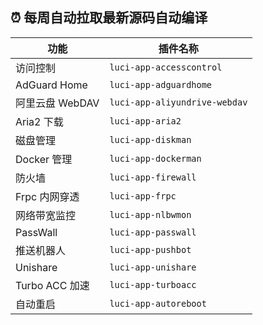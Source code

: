 ## ⏰ 每周自动拉取最新源码自动编译

| 功能             | 插件名称                       |
| ---------------- | ------------------------------ |
| 访问控制         | `luci-app-accesscontrol`      |
| AdGuard Home       | `luci-app-adguardhome`       |
| 阿里云盘 WebDAV   | `luci-app-aliyundrive-webdav`  |
| Aria2 下载       | `luci-app-aria2`              |
| 磁盘管理         | `luci-app-diskman`            |
| Docker 管理       | `luci-app-dockerman`          |
| 防火墙           | `luci-app-firewall`           |
| Frpc 内网穿透     | `luci-app-frpc`              |
| 网络带宽监控     | `luci-app-nlbwmon`            |
| PassWall          | `luci-app-passwall`           |
| 推送机器人         | `luci-app-pushbot`            |
| Unishare          | `luci-app-unishare`            |
| Turbo ACC 加速     | `luci-app-turboacc`           |
| 自动重启         | `luci-app-autoreboot`         |
